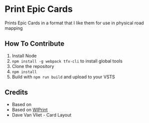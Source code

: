 # Print Epic Cards

Prints Epic Cards in a format that I like them for use in physical road mapping


## How To Contribute

1. Install Node
2. `npm install -g webpack tfx-cli` to install global tools
3. Clone the repository
4. `npm install`
5. Build with `npm run build` and upload to your VSTS

## Credits
- Based on [](https://github.com/jeffpriz/pcards)
- Based on [WIPrint](https://github.com/MrTarantula/WIPrint)
- Dave Van Vliet - Card Layout